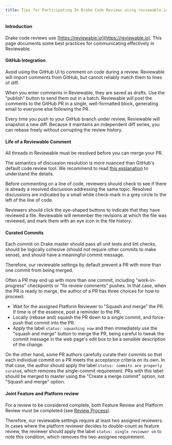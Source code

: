 ```yaml
---
title: Tips for Participating In Drake Code Reviews using reviewable.io
---
```


#### Introduction

Drake code reviews use [https://reviewable.io](https://reviewable.io). This page documents some
best practices for communicating effectively in Reviewable.

#### GitHub Integration

Avoid using the GitHub UI to comment on code during a review. Reviewable will
import comments from GitHub, but cannot reliably match them to lines of diff.

When you enter comments in Reviewable, they are saved as drafts. Use the
"publish" button to send them out in a batch. Reviewable will post the
comments to the GitHub PR in a single, well-formatted block, generating email
to everyone else following the PR.

Every time you push to your GitHub branch under review, Reviewable will
snapshot a new diff. Because it maintains an independent diff series, you can
rebase freely without corrupting the review history.

#### Life of a Reviewable Comment

All threads in Reviewable must be resolved before you can merge your PR.

The semantics of discussion resolution is more nuanced than GitHub's default
code review tool. We recommend to read [this explanation](https://github.com/Reviewable/Reviewable/issues/510#issue-272337333) to
understand the details.

Before commenting on a line of code, reviewers should check to see if there
is already a resolved discussion addressing the same topic. Resolved
discussions are indicated by a small white check-mark in a grey circle to
the left of the line of code.

Reviewers should click the eye-shaped buttons to indicate that they have
reviewed a file.  Reviewable will remember the revisions at which the file
was reviewed, and mark them with an eye icon in the file history.

#### Curated Commits

Each commit on Drake master should pass all unit tests and lint checks, should
be logically cohesive (should not require other commits to make sense), and
should have a meaningful commit message.

Therefore, our reviewable settings by default prevent a PR with more than one
commit from being merged.

Often a PR may end up with more than one commit, including "work-in-progress"
checkpoints or "fix review comments" pushes.  In that case, when the PR is
ready to merge, the author of a PR has three choices for how to proceed:

* Wait for the assigned Platform Reviewer to "Squash and merge" the PR.
  If time is of the essence, post a reminder to the PR.
* Locally (rebase and) squash the PR down to a single commit, and force-push
  that commit into the PR.
* Apply the label ``status: squashing now`` and then immediately use the "squash
  and merge" button to merge the PR, being careful to tweak the commit message
  in the web page's edit box to be a sensible description of the change.

On the other hand, some PR authors carefully curate their commits so that each
individual commit on a PR meets the acceptance criteria on its own.  In that
case, the author should apply the label ``status: commits are properly
curated``, which removes the single-commit requirement.  PRs with this label
should be merged to master using the "Create a merge commit" option, not
"Squash and merge" option.

#### Joint Feature and Platform review

For a review to be considered complete, both Feature Review and Platform Review
must be completed (see [Review Process](/developers.html#review-process)).

Therefore, our reviewable settings require at least two assigned reviewers.  In
cases where the platform reviewer decides to double-count as feature review,
the reviewer should apply the label ``status: single reviewer ok`` to note this
condition, which removes the two-assignee requirement.
